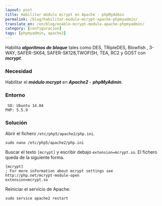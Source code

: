 ```yaml
---
layout: post
title: Habilitar módulo mcrypt en Apache - phpMyAdmin
permalink: /blog/habilitar-modulo-mcrypt-apache-phpmyadmin/
translate_en: /en/blog/enable-mcrypt-module-apache-phpmyadmin/
category: [configuracion]
tags: [phpmyadmin, apache2]
---
```


Habilita **_algoritmos de bloque_** tales como DES, TRipleDES, Blowfish , 3-WAY, SAFER-SK64, SAFER-SK128,TWOFISH, TEA, RC2 y GOST con **_mcrypt_**.

### Necesidad

Habilitar el **_módulo mcrypt_** en **_Apache2_** - **_phpMyAdmin_**.

### Entorno

```
 SO: Ubuntu 14.04
PHP: 5.5.9
```

### Solución

Abrir el fichero `/etc/php5/apache2/php.ini`.

```
sudo nano /etc/php5/apache2/php.ini
```

Buscar el texto `[mcrypt]` y escribir debajo `extension=mcrypt.so`. El fichero queda de la siguiente forma.

```
[mcrypt]
; For more information about mcrypt settings see http://php.net/mcrypt-module-open
extension=mcrypt.so
```

Reiniciar el servicio de Apache.

```
sudo service apache2 restart
```
